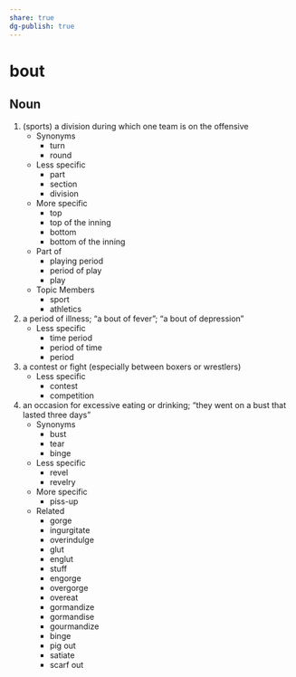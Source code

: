 ```yaml
---
share: true
dg-publish: true
---
```

# bout


## Noun

1. (sports) a division during which one team is on the offensive
	- Synonyms
		- turn
		- round
	- Less specific
		- part
		- section
		- division
	- More specific
		- top
		- top of the inning
		- bottom
		- bottom of the inning
	- Part of
		- playing period
		- period of play
		- play
	- Topic Members
		- sport
		- athletics
2. a period of illness; “a bout of fever”; “a bout of depression”
	- Less specific
		- time period
		- period of time
		- period
3. a contest or fight (especially between boxers or wrestlers)
	- Less specific
		- contest
		- competition
4. an occasion for excessive eating or drinking; “they went on a bust that lasted three days”
	- Synonyms
		- bust
		- tear
		- binge
	- Less specific
		- revel
		- revelry
	- More specific
		- piss-up
	- Related
		- gorge
		- ingurgitate
		- overindulge
		- glut
		- englut
		- stuff
		- engorge
		- overgorge
		- overeat
		- gormandize
		- gormandise
		- gourmandize
		- binge
		- pig out
		- satiate
		- scarf out

